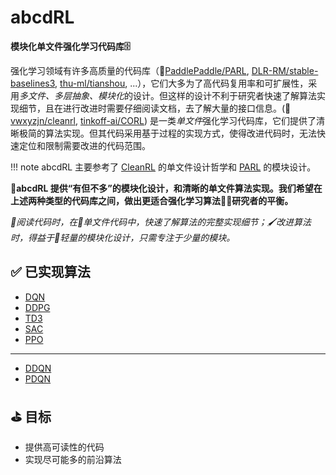 # abcdRL

**模块化单文件强化学习代码库🗄**

强化学习领域有许多高质量的代码库（🚂[PaddlePaddle/PARL](https://github.com/PaddlePaddle/PARL/), [DLR-RM/stable-baselines3](https://github.com/DLR-RM/stable-baselines3), [thu-ml/tianshou](https://github.com/thu-ml/tianshou), ...），它们大多为了高代码复用率和可扩展性，采用*多文件、多层抽象、模块化*的设计。但这样的设计不利于研究者快速了解算法实现细节，且在进行改进时需要仔细阅读文档，去了解大量的接口信息。(🏃[vwxyzjn/cleanrl](https://github.com/vwxyzjn/cleanrl/), [tinkoff-ai/CORL](https://github.com/tinkoff-ai/CORL)) 是一类*单文件*强化学习代码库，它们提供了清晰极简的算法实现。但其代码采用基于过程的实现方式，使得改进代码时，无法快速定位和限制需要改进的代码范围。

!!! note
    abcdRL 主要参考了 [CleanRL](https://github.com/vwxyzjn/cleanrl/) 的单文件设计哲学和 [PARL](https://github.com/PaddlePaddle/PARL/) 的模块设计。

**🚴abcdRL 提供“有但不多”的模块化设计，和清晰的单文件算法实现。我们希望在上述两种类型的代码库之间，做出更适合强化学习算法👨‍🎨研究者的平衡。**

*📖阅读代码时，在📄单文件代码中，快速了解算法的完整实现细节；🖌改进算法时，得益于🍃轻量的模块化设计，只需专注于少量的模块。*

## ✅ 已实现算法

- [DQN](https://doi.org/10.1038/nature14236)
- [DDPG](http://arxiv.org/abs/1509.02971)
- [TD3](http://arxiv.org/abs/1802.09477)
- [SAC](http://arxiv.org/abs/1801.01290)
- [PPO](http://arxiv.org/abs/1802.09477)

---

- [DDQN](http://arxiv.org/abs/1509.06461)
- [PDQN](http://arxiv.org/abs/1511.05952)

## ⛳ 目标

- 提供高可读性的代码
- 实现尽可能多的前沿算法

